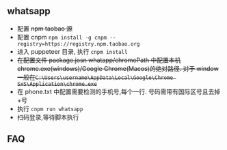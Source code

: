 ## whatsapp

- 配置 ~~npm taobao 源~~
- 配置 cnpm `npm install -g cnpm --registry=https://registry.npm.taobao.org`
- 进入 puppeteer 目录, 执行 `cnpm install`
- ~~在配置文件 package.josn whatapp/chromePath 中配置本机 chrome.exe(windows)/Google Chrome(Macos)的绝对路径. 对于 window 一般在`C:\Users\username\AppData\Local\Google\Chrome SxS\Application\chrome.exe`~~
- 在 phone.txt 中配置需要检测的手机号,每个一行. 号码需带有国际区号且去掉+号
- 执行 `cnpm run whatsapp`
- 扫码登录,等待脚本执行

## FAQ
